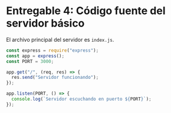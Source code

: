 # Entregable 4: Código fuente del servidor básico

El archivo principal del servidor es `index.js`.

```js
const express = require("express");
const app = express();
const PORT = 3000;

app.get("/", (req, res) => {
  res.send("Servidor funcionando");
});

app.listen(PORT, () => {
  console.log(`Servidor escuchando en puerto ${PORT}`);
});
```
